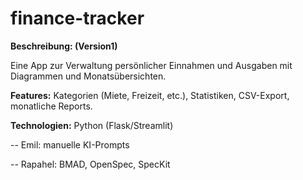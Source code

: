 # finance-tracker

**Beschreibung: (Version1)**

Eine App zur Verwaltung persönlicher Einnahmen und Ausgaben mit Diagrammen und Monatsübersichten.

**Features:** Kategorien (Miete, Freizeit, etc.), Statistiken, CSV-Export, monatliche Reports.

**Technologien:** Python (Flask/Streamlit)

-- Emil: manuelle KI-Prompts

-- Rapahel: BMAD, OpenSpec, SpecKit

